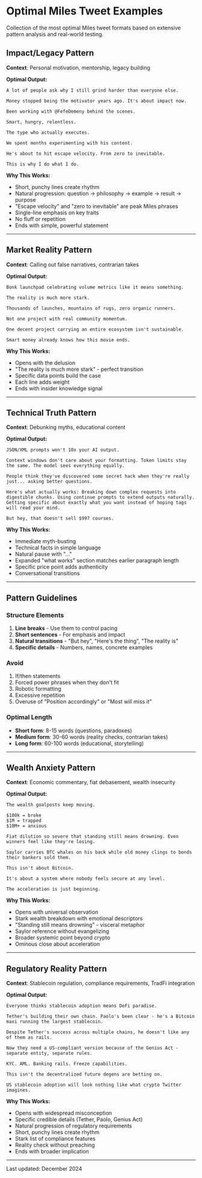 # Optimal Miles Tweet Examples

Collection of the most optimal Miles tweet formats based on extensive pattern analysis and real-world testing.

## Impact/Legacy Pattern

**Context**: Personal motivation, mentorship, legacy building

**Optimal Output:**
```
A lot of people ask why I still grind harder than everyone else.

Money stopped being the motivator years ago. It's about impact now.

Been working with @FefeDemeny behind the scenes. 

Smart, hungry, relentless.

The type who actually executes.

We spent months experimenting with his content. 

He's about to hit escape velocity. From zero to inevitable.

This is why I do what I do.
```

**Why This Works:**
- Short, punchy lines create rhythm
- Natural progression: question → philosophy → example → result → purpose
- "Escape velocity" and "zero to inevitable" are peak Miles phrases
- Single-line emphasis on key traits
- No fluff or repetition
- Ends with simple, powerful statement

---

## Market Reality Pattern

**Context**: Calling out false narratives, contrarian takes

**Optimal Output:**
```
Bonk launchpad celebrating volume metrics like it means something.

The reality is much more stark.

Thousands of launches, mountains of rugs, zero organic runners.

Not one project with real community momentum.

One decent project carrying an entire ecosystem isn't sustainable.

Smart money already knows how this movie ends.
```

**Why This Works:**
- Opens with the delusion
- "The reality is much more stark" - perfect transition
- Specific data points build the case
- Each line adds weight
- Ends with insider knowledge signal

---

## Technical Truth Pattern

**Context**: Debunking myths, educational content

**Optimal Output:**
```
JSON/XML prompts won't 10x your AI output.

Context windows don't care about your formatting. Token limits stay the same. The model sees everything equally.

People think they've discovered some secret hack when they're really just... asking better questions.

Here's what actually works: Breaking down complex requests into digestible chunks. Using continue prompts to extend outputs naturally. Getting specific about exactly what you want instead of hoping tags will read your mind.

But hey, that doesn't sell $997 courses.
```

**Why This Works:**
- Immediate myth-busting
- Technical facts in simple language
- Natural pause with "..."
- Expanded "what works" section matches earlier paragraph length
- Specific price point adds authenticity
- Conversational transitions

---

## Pattern Guidelines

### Structure Elements
1. **Line breaks** - Use them to control pacing
2. **Short sentences** - For emphasis and impact
3. **Natural transitions** - "But hey", "Here's the thing", "The reality is"
4. **Specific details** - Numbers, names, concrete examples

### Avoid
1. If/then statements
2. Forced power phrases when they don't fit
3. Robotic formatting
4. Excessive repetition
5. Overuse of "Position accordingly" or "Most will miss it"

### Optimal Length
- **Short form**: 8-15 words (questions, paradoxes)
- **Medium form**: 30-60 words (reality checks, contrarian takes)
- **Long form**: 60-100 words (educational, storytelling)

---

## Wealth Anxiety Pattern

**Context**: Economic commentary, fiat debasement, wealth insecurity

**Optimal Output:**
```
The wealth goalposts keep moving.

$100k = broke
$1M = trapped
$10M+ = anxious

Fiat dilution so severe that standing still means drowning. Even winners feel like they're losing.

Saylor carries BTC whales on his back while old money clings to bonds their bankers sold them.

This isn't about Bitcoin.

It's about a system where nobody feels secure at any level.

The acceleration is just beginning.
```

**Why This Works:**
- Opens with universal observation
- Stark wealth breakdown with emotional descriptors
- "Standing still means drowning" - visceral metaphor
- Saylor reference without evangelizing
- Broader systemic point beyond crypto
- Ominous close about acceleration

---

## Regulatory Reality Pattern

**Context**: Stablecoin regulation, compliance requirements, TradFi integration

**Optimal Output:**
```
Everyone thinks stablecoin adoption means DeFi paradise.

Tether's building their own chain. Paolo's been clear - he's a Bitcoin maxi running the largest stablecoin.

Despite Tether's success across multiple chains, he doesn't like any of them as rails. 

Now they need a US-compliant version because of the Genius Act - separate entity, separate rules.

KYC. AML. Banking rails. Freeze capabilities.

This isn't the decentralized future degens are betting on. 

US stablecoin adoption will look nothing like what crypto Twitter imagines.
```

**Why This Works:**
- Opens with widespread misconception
- Specific credible details (Tether, Paolo, Genius Act)
- Natural progression of regulatory requirements
- Short, punchy lines create rhythm
- Stark list of compliance features
- Reality check without preaching
- Ends with broader implication

---

Last updated: December 2024
